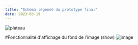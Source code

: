 ```yaml
---
title: "Schéma légendé du prototype final"
date: 2023-03-19
---
```


![plateau](https://user-images.githubusercontent.com/63614882/226998068-e9679749-9540-46d7-8a15-ae7c766708ab.png)

#Fonctionnalité d'affichage du fond de l'image (show)
![image](https://user-images.githubusercontent.com/63614882/226998481-16031bd5-06b5-423f-9624-bdcec65f5740.png)
